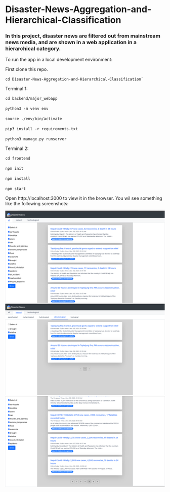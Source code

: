 # Disaster-News-Aggregation-and-Hierarchical-Classification

### In this project, disaster news are filtered out from mainstream news media, and are shown in a web application in a hierarchical category. 

To run the app in a local development environment:

First clone this repo.
  
  ```
cd Disaster-News-Aggregation-and-Hierarchical-Classification`
```

Terminal 1:

  ```
  cd backend/major_webapp
  
  python3 -m venv env
  
  source ./env/bin/activate
  
  pip3 install -r requirements.txt
  
  python3 manage.py runserver
```
  
Terminal 2:

  ```
  cd frontend
  
  npm init
  
  npm install
  
  npm start
```
  
Open http://localhost:3000 to view it in the browser. You wil see something like the following screenshots:
  

![UI screenshot 1](./outputs/disaster_UI1.png)
![UI screenshot 2](./outputs/disaster_UI2.png)
![UI screenshot 3](./outputs/disaster_UI3.png)
